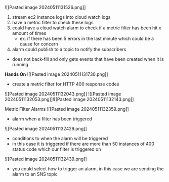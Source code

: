 ![[Pasted image 20240511131526.png]]
1. stream ec2 instance logs into cloud watch logs
2. have a metric filter to check these logs
3. could have a cloud watch alarm to check if a metric filter has been hit x amount of times
	- ex. if there has been 5 errors in the last minute which could be a cause for concern
4. alarm could publish to a topic to notify the subscribers

- does not back-fill and only gets events that have been created when it is running

**Hands On**
![[Pasted image 20240511131730.png]]
- create a metric filter for HTTP 400 response codes

![[Pasted image 20240511132043.png]]
![[Pasted image 20240511132053.png]]![[Pasted image 20240511132143.png]]

Metric Filter Alarms
![[Pasted image 20240511132359.png]]
- alarm when a filter has been triggered

![[Pasted image 20240511132429.png]]
- conditions to when the alarm will be triggered
- in this case it is triggered if there are more than 50 instances of 400 status code which our filter is triggered on

![[Pasted image 20240511132439.png]]
- you could select how to trigger an alarm, in this case we are sending the alarm to an SNS topic